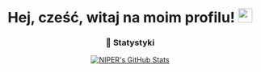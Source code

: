 
<h1 align="center"> 
   Hej, cześć, witaj na moim profilu! 
   <img src="https://i.imgur.com/Zw2ELB8.gif" width="28" /> 
 </h1> 
  
 <h3 align="center"> 
   🌌 Statystyki
 </h3> 
  
 <p align="center"> 
   <a href="#"> 
     <img alt="NIPER's GitHub Stats" src="https://github-readme-stats.vercel.app/api?username=niperr&show_icons=true&theme=dracula" /> 
   </a> 
 </p>